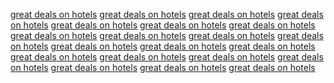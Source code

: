 <a href="https://images.google.la/url?q=https://sunvilla.in/">great deals on hotels</a>
<a href="https://images.google.com.mm/url?q=https://sunvilla.in/">great deals on hotels</a>
<a href="https://images.google.co.ao/url?q=https://sunvilla.in/">great deals on hotels</a>
<a href="https://images.google.com.np/url?q=https://sunvilla.in">great deals on hotels</a>
<a href="https://images.google.gm/url?q=https://sunvilla.in/">great deals on hotels</a>
<a href="https://maps.google.gm/url?q=https://sunvilla.in/">great deals on hotels</a>
<a href="https://images.google.sr/url?q=https://sunvilla.in/">great deals on hotels</a>
<a href="https://images.google.com.kh/url?q=https://sunvilla.in/">great deals on hotels</a>
<a href="https://maps.google.com.kh/url?q=https://sunvilla.in/">great deals on hotels</a>
<a href="https://images.google.co.bw/url?q=https://sunvilla.in">great deals on hotels</a>
<a href="https://images.google.cv/url?q=https://sunvilla.in/">great deals on hotels</a>
<a href="https://images.google.mk/url?q=https://sunvilla.in/">great deals on hotels</a>
<a href="https://www.google.vu/url?q=https://sunvilla.in/">great deals on hotels</a>
<a href="https://www.google.ws/url?q=https://sunvilla.in/">great deals on hotels</a>
<a href="https://images.google.nr/url?q=https://sunvilla.in/">great deals on hotels</a>
<a href="https://maps.google.ml/url?q=https://sunvilla.in">great deals on hotels</a>
<a href="https://maps.google.nr/url?q=https://sunvilla.in/">great deals on hotels</a>
<a href="https://images.google.lk/url?q=https://sunvilla.in">great deals on hotels</a>
<a href="https://maps.google.co.ve/url?q=https://sunvilla.in/">great deals on hotels</a>
<a href="https://images.google.lk/url?q=https://sunvilla.in/">great deals on hotels</a>
<a href="https://www.google.to/url?q=https://sunvilla.in/">great deals on hotels</a>
